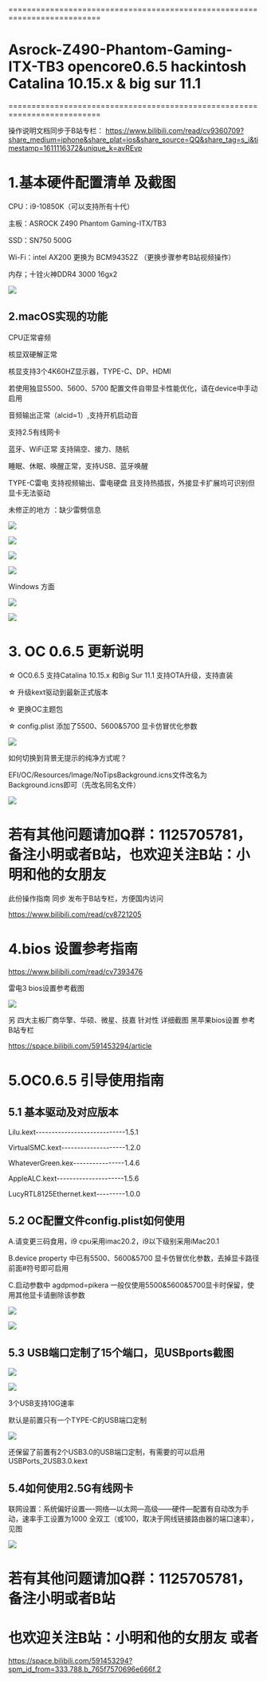 ==========================================================================
#  Asrock-Z490-Phantom-Gaming-ITX-TB3 opencore0.6.5 hackintosh Catalina 10.15.x & big sur 11.1
==========================================================================

操作说明文档同步于B站专栏： https://www.bilibili.com/read/cv9360709?share_medium=iphone&share_plat=ios&share_source=QQ&share_tag=s_i&timestamp=1611116372&unique_k=avREvp


# 1.基本硬件配置清单 及截图

CPU：i9-10850K（可以支持所有十代）

主板：ASROCK Z490 Phantom Gaming-ITX/TB3

SSD：SN750 500G

Wi-Fi：intel AX200 更换为 BCM94352Z （更换步骤参考B站视频操作）

内存；十铨火神DDR4 3000  16gx2

![](https://github.com/Xmingbai/Asrock-Z490-Phantom-Gaming-ITX-TB3-Opencore/blob/main/%E5%85%B3%E4%BA%8E%E6%9C%AC%E6%9C%BA.png)

## 2.macOS实现的功能

CPU正常睿频

核显双硬解正常

核显支持3个4K60HZ显示器，TYPE-C、DP、HDMI 

若使用独显5500、5600、5700 配置文件自带显卡性能优化，请在device中手动启用

音频输出正常（alcid=1）,支持开机启动音

支持2.5有线网卡

蓝牙、WiFi正常  支持隔空、接力、随航

睡眠、休眠、唤醒正常，支持USB、蓝牙唤醒

TYPE-C雷电 支持视频输出、雷电硬盘 且支持热插拔，外接显卡扩展坞可识别但显卡无法驱动


未修正的地方 ：缺少雷劈信息

![](https://github.com/Xmingbai/Asrock-Z490-Phantom-Gaming-ITX-TB3-Opencore/blob/main/PCI.png)

![](https://github.com/Xmingbai/Asrock-Z490-Phantom-Gaming-ITX-TB3-Opencore/blob/main/R20.png)

![](https://github.com/Xmingbai/Asrock-Z490-Phantom-Gaming-ITX-TB3-Opencore/blob/main/geekbench.png)

![](https://github.com/Xmingbai/Asrock-Z490-Phantom-Gaming-ITX-TB3-Opencore/blob/main/%E9%9B%B7%E7%94%B5%E5%A4%96%E6%8E%A5%E6%98%BE%E5%8D%A1RX5500XT.png)

Windows 方面

![](https://github.com/Xmingbai/Asrock-Z490-Phantom-Gaming-ITX-TB3-Opencore/blob/main/Windows%20%E5%A4%96%E6%8E%A5%E9%9B%B7%E7%94%B5%E7%A1%AC%E7%9B%98%E7%9B%92.JPG)

![](https://github.com/Xmingbai/Asrock-Z490-Phantom-Gaming-ITX-TB3-Opencore/blob/main/Windows%20%E5%A4%96%E6%8E%A5%E9%9B%B7%E7%94%B5%E7%A1%AC%E7%9B%98%E7%9B%92.JPG)


# 3. OC 0.6.5 更新说明

☆ OC0.6.5 支持Catalina 10.15.x 和Big Sur 11.1 支持OTA升级，支持直装

☆ 升级kext驱动到最新正式版本

☆ 更换OC主题包

☆ config.plist 添加了5500、5600&5700 显卡仿冒优化参数


![](https://github.com/Xmingbai/hackintosh-opencore--UI-theme/blob/main/TipsBackground.png)

如何切换到背景无提示的纯净方式呢？

EFI/OC/Resources/Image/NoTipsBackground.icns文件改名为Background.icns即可（先改名同名文件）

![](https://github.com/Xmingbai/hackintosh-opencore--UI-theme/blob/main/NoTipsBackground.png)


# 若有其他问题请加Q群：1125705781，备注小明或者B站，也欢迎关注B站：小明和他的女朋友

此份操作指南 同步 发布于B站专栏，方便国内访问  

https://www.bilibili.com/read/cv8721205 


# 4.bios 设置参考指南   

https://www.bilibili.com/read/cv7393476

雷电3 bios设置参考截图

![](https://github.com/Xmingbai/Asrock-Z490-Phantom-Gaming-ITX-TB3-Opencore/blob/main/TB3-BIOS.BMP)

另 四大主板厂商华擎、华硕、微星、技嘉 针对性 详细截图 黑苹果bios设置 参考B站专栏

https://space.bilibili.com/591453294/article


# 5.OC0.6.5 引导使用指南 

## 5.1 基本驱动及对应版本

Lilu.kext----------------------------1.5.1

VirtualSMC.kext--------------------1.2.0 

WhateverGreen.kex----------------1.4.6

AppleALC.kext---------------------1.5.6

LucyRTL8125Ethernet.kext---------1.0.0

## 5.2 OC配置文件config.plist如何使用

A.请变更三码食用，i9 cpu采用imac20.2，i9以下级别采用iMac20.1

B.device property 中已有5500、5600&5700 显卡仿冒优化参数，去掉显卡路径前面#符号即可启用

C.启动参数中 agdpmod=pikera 一般仅使用5500&5600&5700显卡时保留，使用其他显卡请删除该参数

![](https://github.com/Xmingbai/Asrock-Z490-Phantom-Gaming-ITX-TB3-Opencore/blob/main/%E6%98%BE%E5%8D%A1%20device.png)

![](https://github.com/Xmingbai/Asrock-Z490-Phantom-Gaming-ITX-TB3-Opencore/blob/main/kext.png)

## 5.3 USB端口定制了15个端口，见USBports截图

![](https://github.com/Xmingbai/Asrock-Z490-Phantom-Gaming-ITX-TB3-Opencore/blob/main/%E4%B8%BB%E6%9D%BFUSB%E5%90%8E%E7%BD%AE%E5%88%86%E5%B8%83.png)

![](https://github.com/Xmingbai/Asrock-Z490-Phantom-Gaming-ITX-TB3-Opencore/blob/main/%E4%B8%BB%E6%9D%BF%E5%89%8D%E7%BD%AE.png)

3个USB支持10G速率

默认是前置只有一个TYPE-C的USB端口定制

![](https://github.com/Xmingbai/Asrock-Z490-Phantom-Gaming-ITX-TB3-Opencore/blob/main/USBports.png)

还保留了前置有2个USB3.0的USB端口定制，有需要的可以启用 USBPorts_2USB3.0.kext

## 5.4如何使用2.5G有线网卡
 
 联网设置：系统偏好设置—-网络—以太网—高级——硬件—配置有自动改为手动，速率手工设置为1000 全双工（或100，取决于网线链接路由器的端口速率），见图

![](https://github.com/Xmingbai/asrock-Z490M-itx-hackintosh/blob/main/2.5G%E7%BD%91%E5%8D%A1%E8%AE%BE%E7%BD%AE.png)

# 若有其他问题请加Q群：1125705781，备注小明或者B站

# 也欢迎关注B站：小明和他的女朋友  或者 

https://space.bilibili.com/591453294?spm_id_from=333.788.b_765f7570696e666f.2
